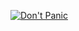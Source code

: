[![Don't Panic](https://github.com/kenrick95/kenrick95/assets/3090380/883aa7ec-af42-4b2c-ba09-c1346c7f07b2)](https://blog.kenrick95.org/?ref=github)
